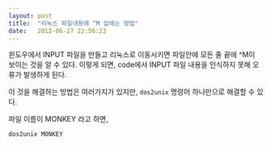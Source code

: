 ```yaml
---
layout: post
title:  "리눅스 파일내용에 ^M 없애는 방법"
date:   2012-06-27 22:56:23
---
```


윈도우에서 INPUT 파일을 만들고 리눅스로 이동시키면 파일안에 모든 줄 끝에 ^M이 보이는 것을 알 수 있다. 이렇게 되면, code에서 INPUT 파일 내용을 인식하지 못해 오류가 발생하게 된다.

이 것을 해결하는 방법은 여러가지가 있지만, `dos2unix` 명령어 하나만으로 해결할 수 있다.

파일 이름이 MONKEY 라고 하면,

`dos2unix MONKEY`